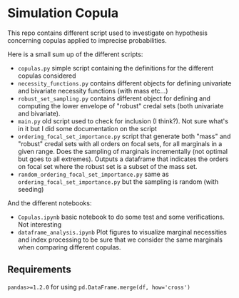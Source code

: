 # Simulation Copula

This repo contains different script used to investigate on hypothesis concerning copulas applied to imprecise probabilities.

Here is a small sum up of the different scripts:
- `copulas.py` simple script containing the definitions for the different copulas considered
- `necessity_functions.py` contains different objects for defining univariate and bivariate necessity functions (with mass etc...)
- `robust_set_sampling.py` contains different object for defining and computing the lower envelope of "robust" credal sets (both univariate and bivariate).
- `main.py` old script used to check for inclusion (I think?). Not sure what's in it but I did some documentation on the script
- `ordering_focal_set_importance.py` script that generate both "mass" and "robust" credal sets with all orders on focal sets, for all marginals in a given range. Does the sampling of marginals incrementally (not optimal but goes to all extremes). Outputs a dataframe that indicates the orders on focal set where the robust set is a subset of the mass set.
- `random_ordering_focal_set_importance.py` same as `ordering_focal_set_importance.py` but the sampling is random (with seeding)

And the different notebooks:
- `Copulas.ipynb` basic notebook to do some test and some verifications. Not interesting
- `dataframe_analysis.ipynb` Plot figures to visualize marginal necessities and index processing to be sure that we consider the same marginals when comparing different copulas.

## Requirements
`pandas>=1.2.0` for using `pd.DataFrame.merge(df, how='cross')`
